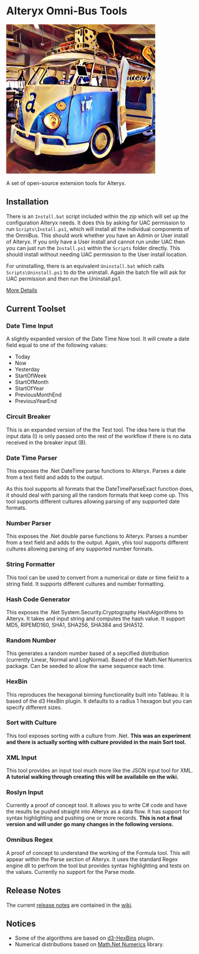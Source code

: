 # Alteryx Omni-Bus Tools

![Alteryx OmniBus](AlteryxOmnibus.jpg?raw=true)

A set of open-source extension tools for Alteryx.

## Installation

There is an `Install.bat` script included within the zip which will set up the configuration Alteryx needs. It does this by asking for UAC permission to run `Scripts\Install.ps1`, which will install all the individual components of the OmniBus. This should work whether you have an Admin or User install of Alteryx. If you only have a User install and cannot run under UAC then you can just run the `Install.ps1` within the `Scripts` folder directly. This should install without needing UAC permission to the User install location. 

For uninstalling, there is an equivalent `Uninstall.bat` which calls `Scripts\Uninstall.ps1` to do the uninstall. Again the batch file will ask for UAC permission and then run the Uninstall.ps1.

[More Details](https://github.com/jdunkerley/AlteryxAddIns/wiki/Installation)

## Current Toolset

### Date Time Input

A slightly expanded version of the Date Time Now tool. It will create a date field equal to one of the following values:

* Today
* Now
* Yesterday
* StartOfWeek
* StartOfMonth
* StartOfYear
* PreviousMonthEnd
* PreviousYearEnd

### Circuit Breaker

This is an expanded version of the the Test tool. The idea here is that the input data (I) is only passed onto the rest of the workflow if there is no data received in the breaker input (B). 

### Date Time Parser

This exposes the .Net DateTime parse functions to Alteryx. Parses a date from a text field and adds to the output.

As this tool supports all formats that the DateTimeParseExact function does, it should deal with parsing all the random formats that keep come up. This tool supports different cultures allowing parsing of any supported date formats.

### Number Parser

This exposes the .Net double parse functions to Alteryx. Parses a number from a text field and adds to the output. Again, yhis tool supports different cultures allowing parsing of any supported number formats. 

### String Formatter

This tool can be used to convert from a numerical or date or time field to a string field. It supports different cultures and number formatting.

### Hash Code Generator

This exposes the .Net System.Security.Cryptography HashAlgorithms to Alteryx. It takes and input string and computes the hash value. It support MD5, RIPEMD160, SHA1, SHA256, SHA384 and SHA512.

### Random Number

This generates a random number based of a sepcified distribution (currently Linear, Normal and LogNormal). Based of the Math.Net Numerics package. Can be seeded to allow the same sequence each time.

### HexBin

This reproduces the hexagonal binning functionality built into Tableau. It is based of the d3 HexBin plugin. It defaults to a radius 1 hexagon but you can specify different sizes.

### Sort with Culture

This tool exposes sorting with a culture from .Net. **This was an experiment and there is actually sorting with culture provided in the main Sort tool.**

### XML Input

This tool provides an input tool much more like the JSON input tool for XML. **A tutorial walking through creating this will be availabile on the wiki.**

### Roslyn Input

Currently a proof of concept tool. It allows you to write C# code and have the results be pushed straight into Alteryx as a data flow. It has support for syntax highlighting and pushing one or more records. **This is not a final version and will under go many changes in the following versions.**

### Omnibus Regex

A proof of concept to understand the working of the Formula tool. This will appear within the Parse section of Alteryx. It uses the standard Regex engine dll to perfrom the tool but provides syntax highlighting and tests on the values. Currently no support for the Parse mode.

## Release Notes

The current [release notes](https://github.com/jdunkerley/AlteryxAddIns/wiki/Release-Notes) are contained in the [wiki](https://github.com/jdunkerley/AlteryxAddIns/wiki).

## Notices

- Some of the algorithms are based on [d3-HexBins](https://github.com/d3/d3-plugins/tree/master/hexbin) plugin.
- Numerical distributions based on [Math.Net Numerics](https://numerics.mathdotnet.com/) library.